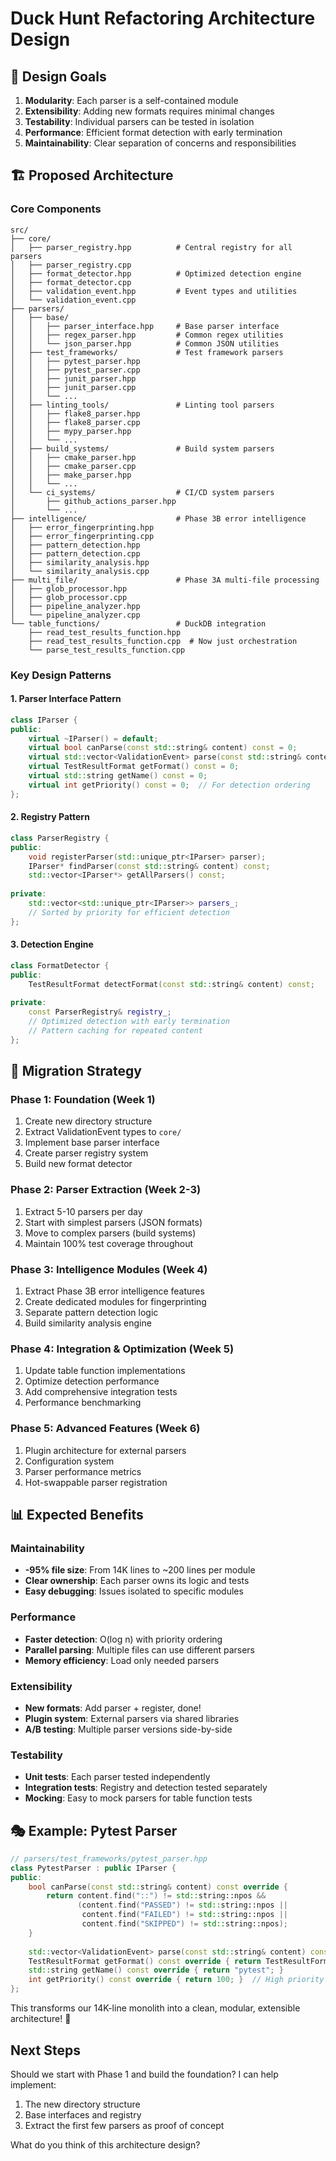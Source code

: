 # Duck Hunt Refactoring Architecture Design

## 🎯 Design Goals

1. **Modularity**: Each parser is a self-contained module
2. **Extensibility**: Adding new formats requires minimal changes
3. **Testability**: Individual parsers can be tested in isolation  
4. **Performance**: Efficient format detection with early termination
5. **Maintainability**: Clear separation of concerns and responsibilities

## 🏗️ Proposed Architecture

### Core Components

```
src/
├── core/
│   ├── parser_registry.hpp          # Central registry for all parsers
│   ├── parser_registry.cpp
│   ├── format_detector.hpp          # Optimized detection engine
│   ├── format_detector.cpp
│   ├── validation_event.hpp         # Event types and utilities
│   └── validation_event.cpp
├── parsers/
│   ├── base/
│   │   ├── parser_interface.hpp     # Base parser interface
│   │   ├── regex_parser.hpp         # Common regex utilities
│   │   └── json_parser.hpp          # Common JSON utilities
│   ├── test_frameworks/             # Test framework parsers
│   │   ├── pytest_parser.hpp
│   │   ├── pytest_parser.cpp
│   │   ├── junit_parser.hpp
│   │   ├── junit_parser.cpp
│   │   └── ...
│   ├── linting_tools/               # Linting tool parsers
│   │   ├── flake8_parser.hpp
│   │   ├── flake8_parser.cpp
│   │   ├── mypy_parser.hpp
│   │   └── ...
│   ├── build_systems/               # Build system parsers
│   │   ├── cmake_parser.hpp
│   │   ├── cmake_parser.cpp
│   │   ├── make_parser.hpp
│   │   └── ...
│   └── ci_systems/                  # CI/CD system parsers
│       ├── github_actions_parser.hpp
│       └── ...
├── intelligence/                    # Phase 3B error intelligence
│   ├── error_fingerprinting.hpp
│   ├── error_fingerprinting.cpp
│   ├── pattern_detection.hpp
│   ├── pattern_detection.cpp
│   ├── similarity_analysis.hpp
│   └── similarity_analysis.cpp
├── multi_file/                      # Phase 3A multi-file processing
│   ├── glob_processor.hpp
│   ├── glob_processor.cpp
│   ├── pipeline_analyzer.hpp
│   └── pipeline_analyzer.cpp
└── table_functions/                 # DuckDB integration
    ├── read_test_results_function.hpp
    ├── read_test_results_function.cpp  # Now just orchestration
    └── parse_test_results_function.cpp
```

### Key Design Patterns

#### 1. **Parser Interface Pattern**
```cpp
class IParser {
public:
    virtual ~IParser() = default;
    virtual bool canParse(const std::string& content) const = 0;
    virtual std::vector<ValidationEvent> parse(const std::string& content) const = 0;
    virtual TestResultFormat getFormat() const = 0;
    virtual std::string getName() const = 0;
    virtual int getPriority() const = 0;  // For detection ordering
};
```

#### 2. **Registry Pattern**
```cpp
class ParserRegistry {
public:
    void registerParser(std::unique_ptr<IParser> parser);
    IParser* findParser(const std::string& content) const;
    std::vector<IParser*> getAllParsers() const;
    
private:
    std::vector<std::unique_ptr<IParser>> parsers_;
    // Sorted by priority for efficient detection
};
```

#### 3. **Detection Engine**
```cpp
class FormatDetector {
public:
    TestResultFormat detectFormat(const std::string& content) const;
    
private:
    const ParserRegistry& registry_;
    // Optimized detection with early termination
    // Pattern caching for repeated content
};
```

## 🔄 Migration Strategy

### Phase 1: Foundation (Week 1)
1. Create new directory structure
2. Extract ValidationEvent types to `core/`
3. Implement base parser interface
4. Create parser registry system
5. Build new format detector

### Phase 2: Parser Extraction (Week 2-3)
1. Extract 5-10 parsers per day
2. Start with simplest parsers (JSON formats)
3. Move to complex parsers (build systems)
4. Maintain 100% test coverage throughout

### Phase 3: Intelligence Modules (Week 4)
1. Extract Phase 3B error intelligence features
2. Create dedicated modules for fingerprinting
3. Separate pattern detection logic
4. Build similarity analysis engine

### Phase 4: Integration & Optimization (Week 5)
1. Update table function implementations
2. Optimize detection performance
3. Add comprehensive integration tests
4. Performance benchmarking

### Phase 5: Advanced Features (Week 6)
1. Plugin architecture for external parsers
2. Configuration system
3. Parser performance metrics
4. Hot-swappable parser registration

## 📊 Expected Benefits

### Maintainability
- **-95% file size**: From 14K lines to ~200 lines per module
- **Clear ownership**: Each parser owns its logic and tests
- **Easy debugging**: Issues isolated to specific modules

### Performance
- **Faster detection**: O(log n) with priority ordering
- **Parallel parsing**: Multiple files can use different parsers
- **Memory efficiency**: Load only needed parsers

### Extensibility
- **New formats**: Add parser + register, done!
- **Plugin system**: External parsers via shared libraries
- **A/B testing**: Multiple parser versions side-by-side

### Testability
- **Unit tests**: Each parser tested independently
- **Integration tests**: Registry and detection tested separately
- **Mocking**: Easy to mock parsers for table function tests

## 🎭 Example: Pytest Parser

```cpp
// parsers/test_frameworks/pytest_parser.hpp
class PytestParser : public IParser {
public:
    bool canParse(const std::string& content) const override {
        return content.find("::") != std::string::npos && 
               (content.find("PASSED") != std::string::npos ||
                content.find("FAILED") != std::string::npos ||
                content.find("SKIPPED") != std::string::npos);
    }
    
    std::vector<ValidationEvent> parse(const std::string& content) const override;
    TestResultFormat getFormat() const override { return TestResultFormat::PYTEST_TEXT; }
    std::string getName() const override { return "pytest"; }
    int getPriority() const override { return 100; }  // High priority
};
```

This transforms our 14K-line monolith into a clean, modular, extensible architecture! 🚀

## Next Steps

Should we start with Phase 1 and build the foundation? I can help implement:
1. The new directory structure
2. Base interfaces and registry
3. Extract the first few parsers as proof of concept

What do you think of this architecture design?